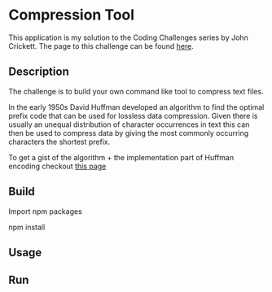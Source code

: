 # Compression Tool

This application is my solution to the Coding Challenges series by John Crickett. The page to this challenge can be found [here](https://codingchallenges.fyi/challenges/challenge-huffman/).

## Description

The challenge is to build your own command like tool to compress text files.

In the early 1950s David Huffman developed an algorithm to find the optimal prefix code that can be used for lossless data compression.
Given there is usually an unequal distribution of character occurrences in text this can then be used to compress data by giving the most commonly occurring characters the shortest prefix.

To get a gist of the algorithm + the implementation part of Huffman encoding checkout [this page](https://opendsa-server.cs.vt.edu/ODSA/Books/CS3/html/Huffman.html)

## Build

Import npm packages

npm install

## Usage

## Run
